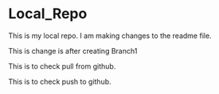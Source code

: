 # Local_Repo


This is my local repo. I am making changes to the readme file.

This is change is after creating Branch1

This is to check pull from github.

This is to check push to github.
